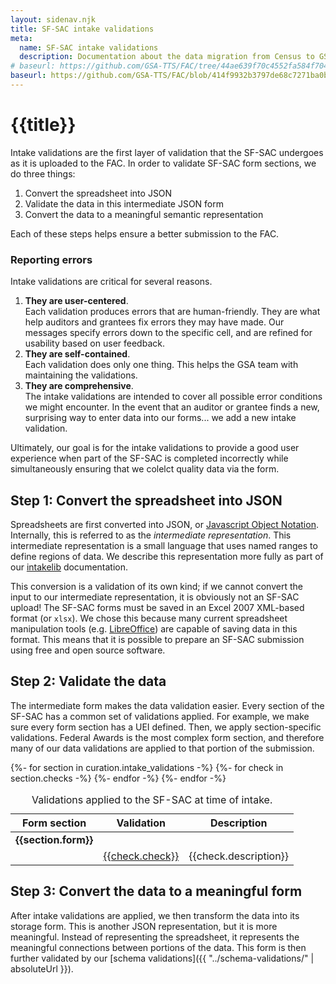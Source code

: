 ```yaml
---
layout: sidenav.njk
title: SF-SAC intake validations
meta:
  name: SF-SAC intake validations
  description: Documentation about the data migration from Census to GSA.
# baseurl: https://github.com/GSA-TTS/FAC/tree/44ae639f70c4552fa584f7042e0c116b0cd93d29/backend/audit/intakelib/checks
baseurl: https://github.com/GSA-TTS/FAC/blob/414f9932b3797de68c7271ba0b471c9b834062ce/backend/audit/intakelib/checks/
---
```


# {{title}}

Intake validations are the first layer of validation that the SF-SAC undergoes as it is uploaded to the FAC. In order to validate SF-SAC form sections, we do three things:

1. Convert the spreadsheet into JSON
2. Validate the data in this intermediate JSON form
3. Convert the data to a meaningful semantic representation

Each of these steps helps ensure a better submission to the FAC.


### Reporting errors

Intake validations are critical for several reasons.

1. **They are user-centered**. <br>Each validation produces errors that are human-friendly. They are what help auditors and grantees fix errors they may have made. Our messages specify errors down to the specific cell, and are refined for usability based on user feedback.
2. **They are self-contained**.<br>Each validation does only one thing. This helps the GSA team with maintaining the validations.
3. **They are comprehensive**.<br>The intake validations are intended to cover all possible error conditions we might encounter. In the event that an auditor or grantee finds a new, surprising way to enter data into our forms... we add a new intake validation.

Ultimately, our goal is for the intake validations to provide a good user experience when part of the SF-SAC is completed incorrectly while simultaneously ensuring that we colelct quality data via the form.

## Step 1: Convert the spreadsheet into JSON

Spreadsheets are first converted into JSON, or [Javascript Object Notation]({{glossary.sites.json.url}}). Internally, this is referred to as the *intermediate representation*. This intermediate representation is a small language that uses named ranges to define regions of data. We describe this representation more fully as part of our [intakelib](https://github.com/GSA-TTS/FAC/blob/414f9932b3797de68c7271ba0b471c9b834062ce/backend/audit/intakelib/README.md) documentation.

This conversion is a validation of its own kind; if we cannot convert the input to our intermediate representation, it is obviously not an SF-SAC upload! The SF-SAC forms must be saved in an Excel 2007 XML-based format (or `xlsx`). We chose this because many current spreadsheet manipulation tools (e.g. [LibreOffice]({{glossary.sites.libreoffice.url}})) are capable of saving data in this format. This means that it is possible to prepare an SF-SAC submission using free and open source software.

## Step 2: Validate the data

The intermediate form makes the data validation easier. Every section of the SF-SAC has a common set of validations applied. For example, we make sure every form section has a UEI defined. Then, we apply section-specific validations. Federal Awards is the most complex form section, and therefore many of our data validations are applied to that portion of the submission. 

<div class="usa-table-container" tabindex="0">
<table class="usa-table">
    <caption>
    Validations applied to the SF-SAC at time of intake.
    </caption>
    <thead>
    <tr>
        <th scope="col">Form section</th>
        <th scope="col">Validation</th>
        <th scope="col">Description</th>
    </tr>
    </thead>
    <tbody>
{%- for section in curation.intake_validations -%}
    <tr>
        <td><b>{{section.form}}</b></td>
        <td></td>
        <td></td>
    </tr>
    {%- for check in section.checks -%}
        <tr>
            <td>&nbsp;</td>
            <td scope="row"><a href='{{ check.url | replace("BASEURL", baseurl) }}'>{{check.check}}</a></td>
            <td>{{check.description}}</td>
        </tr>
    {%- endfor -%}
{%- endfor -%}
</tbody>
</table>
</div>


## Step 3: Convert the data to a meaningful form

After intake validations are applied, we then transform the data into its storage form. This is another JSON representation, but it is more meaningful. Instead of representing the spreadsheet, it represents the meaningful connections between portions of the data. This form is then further validated by our [schema validations]({{ "../schema-validations/" | absoluteUrl }}).
